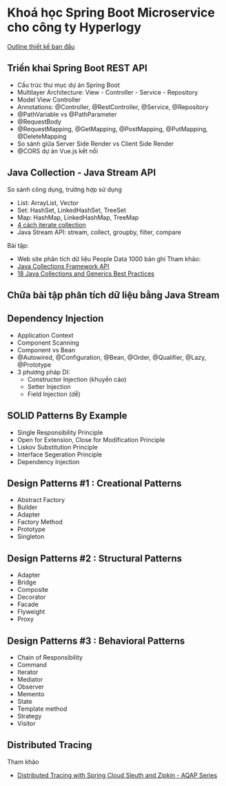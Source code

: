 # Khoá học Spring Boot Microservice cho công ty Hyperlogy

[Outline thiết kế ban đầu](SpringBootMicroservice.pdf)

## Triển khai Spring Boot REST API
- Cấu trúc thư mục dự án Spring Boot
- Multilayer Architecture: View - Controller - Service - Repository
- Model View Controller
- Annotations: @Controller, @RestController, @Service, @Repository
- @PathVariable vs @PathParameter
- @RequestBody
- @RequestMapping, @GetMapping, @PostMapping, @PutMapping, @DeleteMapping
- So sánh giữa Server Side Render vs Client Side Render
- @CORS dự án Vue.js kết nối 

## Java Collection - Java Stream API
So sánh công dụng, trường hợp sử dụng
- List: ArrayList, Vector
- Set: HashSet, LinkedHashSet, TreeSet
- Map: HashMap, LinkedHashMap, TreeMap
- [4 cách iterate collection](https://www.codejava.net/java-core/collections/the-4-methods-for-iterating-collections-in-java)
- Java Stream API: stream, collect, groupby, filter, compare

Bài tập:
- Web site phân tích dữ liệu People Data 1000 bản ghi
Tham khảo:
- [Java Collections Framework API](https://www.codejava.net/java-core/collections/overview-of-java-collections-framework-api-uml-**diagram**)
- [18 Java Collections and Generics Best Practices](https://www.codejava.net/java-core/collections/18-java-collections-and-generics-best-practices)


## Chữa bài tập phân tích dữ liệu bằng Java Stream


## Dependency Injection
- Application Context
- Component Scanning
- Component vs Bean
- @Autowired, @Configuration, @Bean, @Order, @Qualifier, @Lazy, @Prototype
- 3 phương pháp DI:
  - Constructor Injection (khuyến cáo)
  - Setter Injection
  - Field Injection (dễ)



## SOLID Patterns By Example
- Single Responsibility Principle
- Open for Extension, Close for Modification Principle
- Liskov Substitution Principle
- Interface Segeration Principle
- Dependency Injection

## Design Patterns #1 : Creational Patterns
- Abstract Factory
- Builder
- Adapter
- Factory Method
- Prototype
- Singleton

## Design Patterns #2 : Structural Patterns
- Adapter
- Bridge
- Composite
- Decorator
- Facade
- Flyweight
- Proxy

## Design Patterns #3 : Behavioral Patterns
- Chain of Responsibility
- Command
- Iterator
- Mediator
- Observer
- Memento
- State
- Template method
- Strategy
- Visitor

## Distributed Tracing

Tham khảo
- [Distributed Tracing with Spring Cloud Sleuth and Zipkin - AQAP Series](https://dev.to/brunodrugowick/distributed-tracing-with-spring-cloud-sleuth-and-zipkin-3moo)